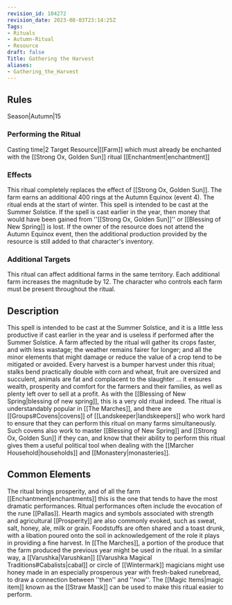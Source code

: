 ```yaml
---
revision_id: 104272
revision_date: 2023-08-03T23:14:25Z
Tags:
- Rituals
- Autumn-Ritual
- Resource
draft: false
Title: Gathering the Harvest
aliases:
- Gathering_the_Harvest
---
```

## Rules
Season|Autumn|15
### Performing the Ritual
Casting time|2 Target Resource|[[Farm]] which must already be enchanted with the [[Strong Ox, Golden Sun]] ritual
[[Enchantment|enchantment]]
### Effects
This ritual completely replaces the effect of [[Strong Ox, Golden Sun]].
The farm earns an additional 400 rings at the Autumn Equinox (event 4). The ritual ends at the start of winter. 
This spell is intended to be cast at the Summer Solstice. If the spell is cast earlier in the year, then money that would have been gained from ''[[Strong Ox, Golden Sun]]'' or [[Blessing of New Spring]] is lost. 
If the owner of the resource does not attend the Autumn Equinox event, then the additional production provided by the resource is still added to that character's inventory.
### Additional Targets
This ritual can affect additional farms in the same territory. Each additional farm increases the magnitude by 12. The character who controls each farm must be present throughout the ritual.
## Description
This spell is intended to be cast at the Summer Solstice, and it is a little less productive if cast earlier in the year and is useless if performed after the Summer Solstice. A farm affected by the ritual will gather its crops faster, and with less wastage; the weather remains fairer for longer; and all the minor elements that might damage or reduce the value of a crop tend to be mitigated or avoided. Every harvest is a bumper harvest under this ritual; stalks bend practically double with corn and wheat, fruit are oversized and succulent, animals are fat and complacent to the slaughter ... it ensures wealth, prosperity and comfort for the farmers and their families, as well as plenty left over to sell at a profit. 
As with the [[Blessing of New Spring|blessing of new spring]], this is a very old ritual indeed. The ritual is understandably popular in [[The Marches]], and there are [[Groups#Covens|covens]] of [[Landskeeper|landskeepers]] who work hard to ensure that they can perform this ritual on many farms simultaneously. Such covens also work to master [[Blessing of New Spring]] and [[Strong Ox, Golden Sun]] if they can, and know that their ability to perform this ritual gives them a useful political tool when dealing with the [[Marcher Household|households]] and [[Monastery|monasteries]].
## Common Elements
The ritual brings prosperity, and of all the farm [[Enchantment|enchantments]] this is the one that tends to have the most dramatic performances. Ritual performances often include the evocation of the rune [[Pallas]]. Hearth magics and symbols associated with strength and agricultural [[Prosperity]] are also commonly evoked, such as sweat, salt, honey, ale, milk or grain. Foodstuffs are often shared and a toast drunk, with a libation poured onto the soil in acknowledgement of the role it plays in providing a fine harvest.
In [[The Marches]], a portion of the produce that the farm produced the previous year might be used in the ritual. In a similar way, a [[Varushka|Varushkan]] [[Varushka Magical Traditions#Cabalists|cabal]] or circle of [[Wintermark]] magicians might use honey made in an especially prosperous year with fresh-baked runebread, to draw a connection between ''then'' and ''now''.
The [[Magic Items|magic item]] known as the [[Straw Mask]] can be used to make this ritual easier to perform.